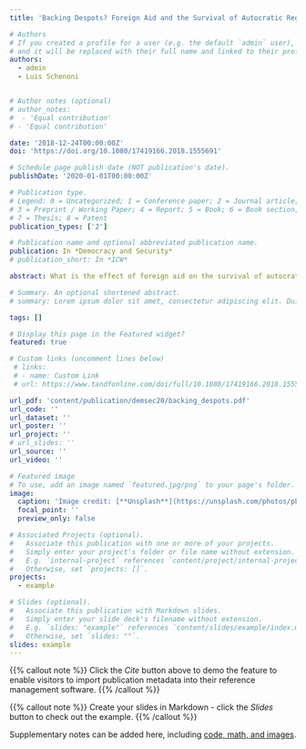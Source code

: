 ```yaml
---
title: 'Backing Despots? Foreign Aid and the Survival of Autocratic Regimes'

# Authors
# If you created a profile for a user (e.g. the default `admin` user), write the username (folder name) here
# and it will be replaced with their full name and linked to their profile.
authors:
  - admin
  - Luis Schenoni


# Author notes (optional)
# author_notes:
#  - 'Equal contribution'
# - 'Equal contribution'

date: '2018-12-24T00:00:00Z'
doi: 'https://doi.org/10.1080/17419166.2018.1555691'

# Schedule page publish date (NOT publication's date).
publishDate: '2020-01-01T00:00:00Z'

# Publication type.
# Legend: 0 = Uncategorized; 1 = Conference paper; 2 = Journal article;
# 3 = Preprint / Working Paper; 4 = Report; 5 = Book; 6 = Book section;
# 7 = Thesis; 8 = Patent
publication_types: ['2']

# Publication name and optional abbreviated publication name.
publication: In *Democracy and Security*
# publication_short: In *ICW*

abstract: What is the effect of foreign aid on the survival of autocratic regimes? Extant work about the effect of foreign aid on the recipient’s political regime has come to contradictory conclusions. Current findings display the full spectrum of possibilities from a democratizing effect to the enhancement of authoritarian survival. While some studies suggest that foreign aid strengthen autocrats and their incentives to cling to power, others have focused on specific periods and donors, thus finding a democratizing effect of foreign aid. In this article, we argue that the effect of foreign aid on autocratic survival does not operate in a direct way, but it is conditional on the levels of political leverage exerted by democratic donors vis-à-vis the autocratic leaders. This leverage, we find, is defined by the capability of democratic donors to back conditionality with effective political pressure. More specifically, we find that given similar levels of aid, autocratic recipients that are highly dependent on the United States—a quintessential democratic donor with extensive political influence—have a shorter survival rate when compared to those with which the United States has weaker ties and thus lower leverage.

# Summary. An optional shortened abstract.
# summary: Lorem ipsum dolor sit amet, consectetur adipiscing elit. Duis posuere tellus ac convallis placerat. Proin tincidunt magna sed ex sollicitudin condimentum.

tags: []

# Display this page in the Featured widget?
featured: true

# Custom links (uncomment lines below)
 # links:
 # - name: Custom Link
 # url: https://www.tandfonline.com/doi/full/10.1080/17419166.2018.1555691

url_pdf: 'content/publication/demsec20/backing_despots.pdf'
url_code: ''
url_dataset: ''
url_poster: ''
url_project: ''
# url_slides: ''
url_source: ''
url_video: ''

# Featured image
# To use, add an image named `featured.jpg/png` to your page's folder.
image:
  caption: 'Image credit: [**Unsplash**](https://unsplash.com/photos/pLCdAaMFLTE)'
  focal_point: ''
  preview_only: false

# Associated Projects (optional).
#   Associate this publication with one or more of your projects.
#   Simply enter your project's folder or file name without extension.
#   E.g. `internal-project` references `content/project/internal-project/index.md`.
#   Otherwise, set `projects: []`.
projects:
  - example

# Slides (optional).
#   Associate this publication with Markdown slides.
#   Simply enter your slide deck's filename without extension.
#   E.g. `slides: "example"` references `content/slides/example/index.md`.
#   Otherwise, set `slides: ""`.
slides: example
---
```


{{% callout note %}}
Click the _Cite_ button above to demo the feature to enable visitors to import publication metadata into their reference management software.
{{% /callout %}}

{{% callout note %}}
Create your slides in Markdown - click the _Slides_ button to check out the example.
{{% /callout %}}

Supplementary notes can be added here, including [code, math, and images](https://wowchemy.com/docs/writing-markdown-latex/).
